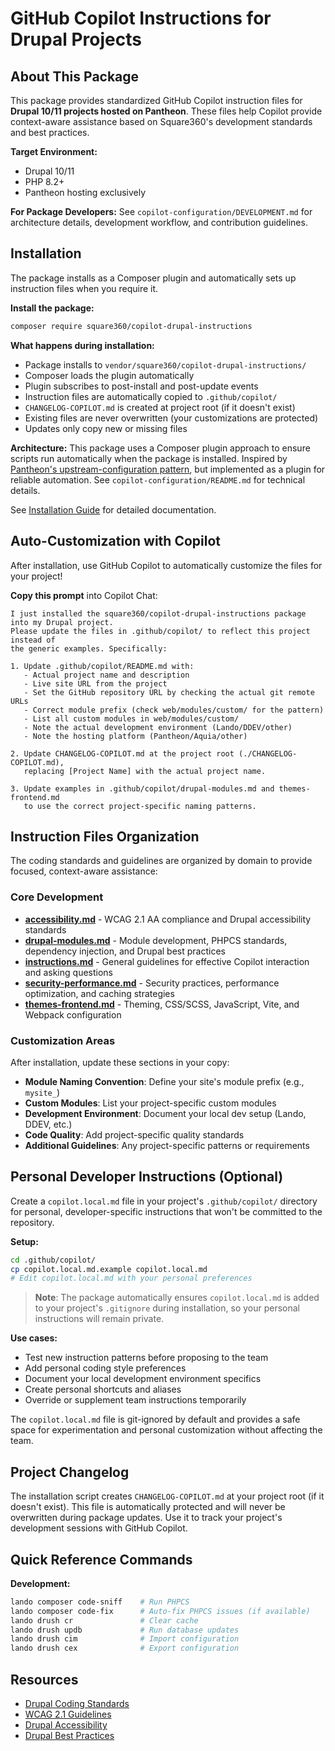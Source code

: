 # GitHub Copilot Instructions for Drupal Projects

## About This Package

This package provides standardized GitHub Copilot instruction files for **Drupal 10/11 projects hosted on Pantheon**. These files help Copilot provide context-aware assistance based on Square360's development standards and best practices.

**Target Environment:**
- Drupal 10/11
- PHP 8.2+
- Pantheon hosting exclusively

**For Package Developers:** See `copilot-configuration/DEVELOPMENT.md` for architecture details, development workflow, and contribution guidelines.

## Installation

The package installs as a Composer plugin and automatically sets up instruction files when you require it.

**Install the package:**
```bash
composer require square360/copilot-drupal-instructions
```

**What happens during installation:**
- Package installs to `vendor/square360/copilot-drupal-instructions/`
- Composer loads the plugin automatically
- Plugin subscribes to post-install and post-update events
- Instruction files are automatically copied to `.github/copilot/`
- `CHANGELOG-COPILOT.md` is created at project root (if it doesn't exist)
- Existing files are never overwritten (your customizations are protected)
- Updates only copy new or missing files

**Architecture:** This package uses a Composer plugin approach to ensure scripts run automatically when the package is installed. Inspired by [Pantheon's upstream-configuration pattern](https://github.com/pantheon-upstreams/drupal-composer-managed), but implemented as a plugin for reliable automation. See `copilot-configuration/README.md` for technical details.

See [Installation Guide](https://github.com/Square360/Copilot-Drupal-Instructions/blob/master/docs/INSTALL.md) for detailed documentation.

## Auto-Customization with Copilot

After installation, use GitHub Copilot to automatically customize the files for your project!

**Copy this prompt** into Copilot Chat:
```
I just installed the square360/copilot-drupal-instructions package into my Drupal project.
Please update the files in .github/copilot/ to reflect this project instead of
the generic examples. Specifically:

1. Update .github/copilot/README.md with:
   - Actual project name and description
   - Live site URL from the project
   - Set the GitHub repository URL by checking the actual git remote URLs
   - Correct module prefix (check web/modules/custom/ for the pattern)
   - List all custom modules in web/modules/custom/
   - Note the actual development environment (Lando/DDEV/other)
   - Note the hosting platform (Pantheon/Aquia/other)

2. Update CHANGELOG-COPILOT.md at the project root (./CHANGELOG-COPILOT.md),
   replacing [Project Name] with the actual project name.

3. Update examples in .github/copilot/drupal-modules.md and themes-frontend.md
   to use the correct project-specific naming patterns.
```


## Instruction Files Organization

The coding standards and guidelines are organized by domain to provide focused, context-aware assistance:

### Core Development
- **[accessibility.md](./accessibility.md)** - WCAG 2.1 AA compliance and Drupal accessibility standards
- **[drupal-modules.md](./drupal-modules.md)** - Module development, PHPCS standards, dependency injection, and Drupal best practices
- **[instructions.md](./instructions.md)** - General guidelines for effective Copilot interaction and asking questions
- **[security-performance.md](./security-performance.md)** - Security practices, performance optimization, and caching strategies
- **[themes-frontend.md](./themes-frontend.md)** - Theming, CSS/SCSS, JavaScript, Vite, and Webpack configuration

### Customization Areas

After installation, update these sections in your copy:

- **Module Naming Convention**: Define your site's module prefix (e.g., `mysite_`)
- **Custom Modules**: List your project-specific custom modules
- **Development Environment**: Document your local dev setup (Lando, DDEV, etc.)
- **Code Quality**: Add project-specific quality standards
- **Additional Guidelines**: Any project-specific patterns or requirements

## Personal Developer Instructions (Optional)

Create a `copilot.local.md` file in your project's `.github/copilot/` directory for personal, developer-specific instructions that won't be committed to the repository.

**Setup:**
```bash
cd .github/copilot/
cp copilot.local.md.example copilot.local.md
# Edit copilot.local.md with your personal preferences
```

> **Note**: The package automatically ensures `copilot.local.md` is added to your project's `.gitignore` during installation, so your personal instructions will remain private.

**Use cases:**
- Test new instruction patterns before proposing to the team
- Add personal coding style preferences
- Document your local development environment specifics
- Create personal shortcuts and aliases
- Override or supplement team instructions temporarily

The `copilot.local.md` file is git-ignored by default and provides a safe space for experimentation and personal customization without affecting the team.

## Project Changelog

The installation script creates `CHANGELOG-COPILOT.md` at your project root (if it doesn't exist). This file is automatically protected and will never be overwritten during package updates. Use it to track your project's development sessions with GitHub Copilot.

## Quick Reference Commands

**Development:**
```bash
lando composer code-sniff    # Run PHPCS
lando composer code-fix      # Auto-fix PHPCS issues (if available)
lando drush cr               # Clear cache
lando drush updb             # Run database updates
lando drush cim              # Import configuration
lando drush cex              # Export configuration
```

## Resources

- [Drupal Coding Standards](https://www.drupal.org/docs/develop/standards)
- [WCAG 2.1 Guidelines](https://www.w3.org/WAI/WCAG21/quickref/)
- [Drupal Accessibility](https://www.drupal.org/about/features/accessibility)
- [Drupal Best Practices](https://www.drupal.org/docs/develop/coding-standards)